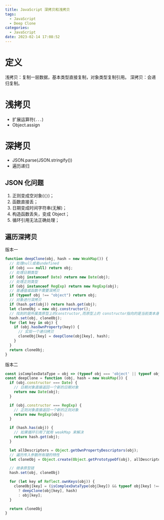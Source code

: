 ```yaml
---
title: JavaScript 深拷贝和浅拷贝
tags:
  - JavaScript
  - Deep Clone
categories:
  - JavaScript
date: 2023-02-14 17:08:52
---
```


# 定义

浅拷贝：复制一层数据，基本类型直接复制，对象类型复制引用。
深拷贝：会递归复制。

# 浅拷贝

- 扩展运算符(`...`)
- Object.assign

# 深拷贝

- JSON.parse(JSON.stringify())
- 遍历递归

## JSON 化问题

1. 正则变成空对象(`{}`)；
2. 函数直接丢；
3. 日期变成时间字符串(无解)；
4. 构造函数丢失，变成 Object；
5. 循环引用无法正确处理；

## 遍历深拷贝

版本一

```JavaScript
function deepClone(obj, hash = new WeakMap()) {
  // 处理null或者undefined
  if (obj === null) return obj;
  // 处理日期类型
  if (obj instanceof Date) return new Date(obj);
  // 处理正则类型
  if (obj instanceof RegExp) return new RegExp(obj);
  // 普通值或函数不需要深拷贝
  if (typeof obj !== "object") return obj;
  // 对象进行深拷贝
  if (hash.get(obj)) return hash.get(obj);
  let cloneObj = new obj.constructor();
  // 找到的是所属类原型上的constructor,而原型上的 constructor指向的是当前类本身
  hash.set(obj, cloneObj);
  for (let key in obj) {
    if (obj.hasOwnProperty(key)) {
      // 实现一个递归拷贝
      cloneObj[key] = deepClone(obj[key], hash);
    }
  }
  return cloneObj;
}
```

版本二

```JavaScript
const isComplexDataType = obj => (typeof obj === 'object' || typeof obj === 'function') && (obj !== null)
const deepClone = function (obj, hash = new WeakMap()) {
  if (obj.constructor === Date) {
    // 日期对象直接返回一个新的日期对象
    return new Date(obj);
  }

  if (obj.constructor === RegExp) {
    // 正则对象直接返回一个新的正则对象
    return new RegExp(obj);
  }

  if (hash.has(obj)) {
    // 如果循环引用了就用 weakMap 来解决
    return hash.get(obj);
  }

  let allDescriptors = Object.getOwnPropertyDescriptors(obj);
  // 遍历传入参数所有键的特性
  let cloneObj = Object.create(Object.getPrototypeOf(obj), allDescriptors);

  // 继承原型链
  hash.set(obj, cloneObj)

  for (let key of Reflect.ownKeys(obj)) {
    cloneObj[key] = (isComplexDataType(obj[key]) && typeof obj[key] !== 'function')
      ? deepClone(obj[key], hash)
      : obj[key];
  }

  return cloneObj
}
```
